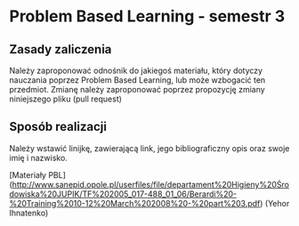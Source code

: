 # Problem Based Learning - semestr 3

## Zasady zaliczenia
Należy zaproponować odnośnik do jakiegoś materiału, który dotyczy nauczania poprzez Problem Based Learning, lub może wzbogacić ten przedmiot.
Zmianę należy zaproponować poprzez propozycję zmiany niniejszego pliku (pull request)

## Sposób realizacji
Należy wstawić linijkę, zawierającą link, jego bibliograficzny opis oraz swoje imię i nazwisko.

[Materiały PBL] (http://www.sanepid.opole.pl/userfiles/file/departament%20Higieny%20Środowiska%20JUPIK/TF%202005_017-488_01_06/Berardi%20-%20Training%2010-12%20March%202008%20-%20part%203.pdf) (Yehor Ihnatenko)


